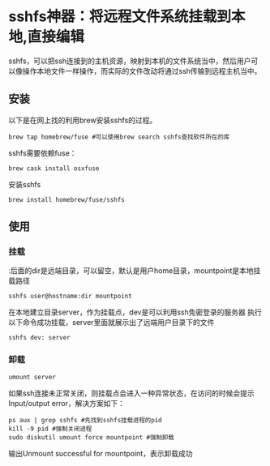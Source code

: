 # sshfs神器：将远程文件系统挂载到本地,直接编辑

sshfs，可以把ssh连接到的主机资源，映射到本机的文件系统当中，然后用户可以像操作本地文件一样操作，而实际的文件改动将通过ssh传输到远程主机当中。

## 安装
以下是在网上找的利用brew安装sshfs的过程。

    brew tap homebrew/fuse #可以使用brew search sshfs查找软件所在的库

 sshfs需要依赖fuse：

    brew cask install osxfuse

 安装sshfs

    brew install homebrew/fuse/sshfs

## 使用
### 挂载 
 :后面的dir是远端目录，可以留空，默认是用户home目录，mountpoint是本地挂载路径

    sshfs user@hostname:dir mountpoint

 在本地建立目录server，作为挂载点，dev是可以利用ssh免密登录的服务器
 执行以下命令成功挂载，server里面就展示出了远端用户目录下的文件

    sshfs dev: server

### 卸载

    umount server
 如果ssh连接未正常关闭，则挂载点会进入一种异常状态，在访问的时候会提示Input/output error，解决方案如下：

    ps aux | grep sshfs #先找到sshfs挂载进程的pid
    kill -9 pid #强制关闭进程
    sudo diskutil umount force mountpoint #强制卸载
 输出Unmount successful for mountpoint，表示卸载成功